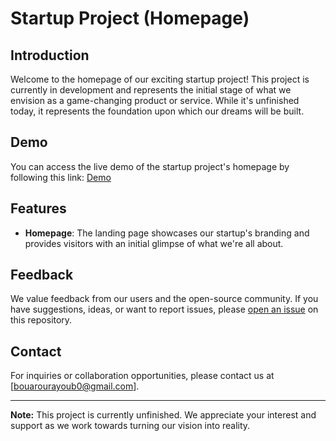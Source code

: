 # Startup Project (Homepage)

## Introduction
Welcome to the homepage of our exciting startup project! This project is currently in development and represents the initial stage of what we envision as a game-changing product or service. While it's unfinished today, it represents the foundation upon which our dreams will be built.

## Demo
You can access the live demo of the startup project's homepage by following this link: [Demo](https://codeonym.github.io/startup-project/dist/main.html)

## Features
- **Homepage**: The landing page showcases our startup's branding and provides visitors with an initial glimpse of what we're all about.

## Feedback
We value feedback from our users and the open-source community. If you have suggestions, ideas, or want to report issues, please [open an issue](https://github.com/codeonym/startup-project/issues) on this repository.

## Contact
For inquiries or collaboration opportunities, please contact us at [bouarourayoub0@gmail.com].

---

**Note:** This project is currently unfinished. We appreciate your interest and support as we work towards turning our vision into reality.

